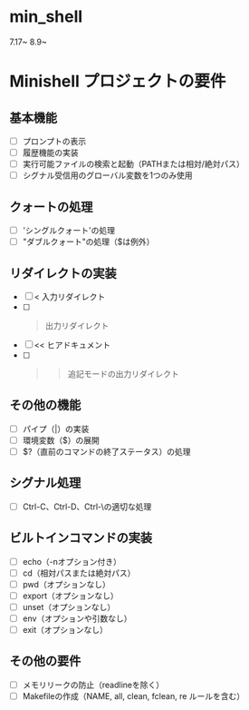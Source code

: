 # min_shell
7.17~
8.9~
# Minishell プロジェクトの要件

## 基本機能
- [ ] プロンプトの表示
- [ ] 履歴機能の実装
- [ ] 実行可能ファイルの検索と起動（PATHまたは相対/絶対パス）
- [ ] シグナル受信用のグローバル変数を1つのみ使用

## クォートの処理
- [ ] 'シングルクォート'の処理
- [ ] "ダブルクォート"の処理（$は例外）

## リダイレクトの実装
- [ ] < 入力リダイレクト
- [ ] > 出力リダイレクト
- [ ] << ヒアドキュメント
- [ ] >> 追記モードの出力リダイレクト

## その他の機能
- [ ] パイプ（|）の実装
- [ ] 環境変数（$）の展開
- [ ] $?（直前のコマンドの終了ステータス）の処理

## シグナル処理
- [ ] Ctrl-C、Ctrl-D、Ctrl-\の適切な処理

## ビルトインコマンドの実装
- [ ] echo（-nオプション付き）
- [ ] cd（相対パスまたは絶対パス）
- [ ] pwd（オプションなし）
- [ ] export（オプションなし）
- [ ] unset（オプションなし）
- [ ] env（オプションや引数なし）
- [ ] exit（オプションなし）

## その他の要件
- [ ] メモリリークの防止（readlineを除く）
- [ ] Makefileの作成（NAME, all, clean, fclean, re ルールを含む）